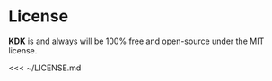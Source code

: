 # License

**KDK** is and always will be 100% free and open-source under the MIT license.

<<< ~/LICENSE.md
